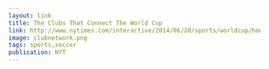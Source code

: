 ```yaml
---
layout: link
title: The Clubs That Connect The World Cup
link: http://www.nytimes.com/interactive/2014/06/20/sports/worldcup/how-world-cup-players-are-connected.html
image: clubnetwork.png
tags: sports,soccer
publication: NYT
---
```

